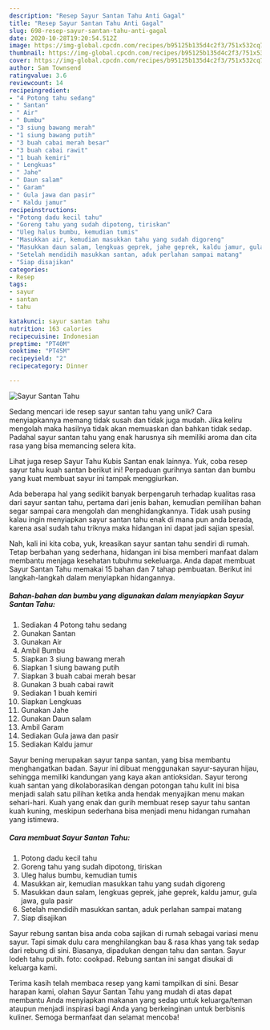```yaml
---
description: "Resep Sayur Santan Tahu Anti Gagal"
title: "Resep Sayur Santan Tahu Anti Gagal"
slug: 698-resep-sayur-santan-tahu-anti-gagal
date: 2020-10-28T19:20:54.512Z
image: https://img-global.cpcdn.com/recipes/b95125b135d4c2f3/751x532cq70/sayur-santan-tahu-foto-resep-utama.jpg
thumbnail: https://img-global.cpcdn.com/recipes/b95125b135d4c2f3/751x532cq70/sayur-santan-tahu-foto-resep-utama.jpg
cover: https://img-global.cpcdn.com/recipes/b95125b135d4c2f3/751x532cq70/sayur-santan-tahu-foto-resep-utama.jpg
author: Sam Townsend
ratingvalue: 3.6
reviewcount: 14
recipeingredient:
- "4 Potong tahu sedang"
- " Santan"
- " Air"
- " Bumbu"
- "3 siung bawang merah"
- "1 siung bawang putih"
- "3 buah cabai merah besar"
- "3 buah cabai rawit"
- "1 buah kemiri"
- " Lengkuas"
- " Jahe"
- " Daun salam"
- " Garam"
- " Gula jawa dan pasir"
- " Kaldu jamur"
recipeinstructions:
- "Potong dadu kecil tahu"
- "Goreng tahu yang sudah dipotong, tiriskan"
- "Uleg halus bumbu, kemudian tumis"
- "Masukkan air, kemudian masukkan tahu yang sudah digoreng"
- "Masukkan daun salam, lengkuas geprek, jahe geprek, kaldu jamur, gula jawa, gula pasir"
- "Setelah mendidih masukkan santan, aduk perlahan sampai matang"
- "Siap disajikan"
categories:
- Resep
tags:
- sayur
- santan
- tahu

katakunci: sayur santan tahu 
nutrition: 163 calories
recipecuisine: Indonesian
preptime: "PT40M"
cooktime: "PT45M"
recipeyield: "2"
recipecategory: Dinner

---
```



![Sayur Santan Tahu](https://img-global.cpcdn.com/recipes/b95125b135d4c2f3/751x532cq70/sayur-santan-tahu-foto-resep-utama.jpg)

Sedang mencari ide resep sayur santan tahu yang unik? Cara menyiapkannya memang tidak susah dan tidak juga mudah. Jika keliru mengolah maka hasilnya tidak akan memuaskan dan bahkan tidak sedap. Padahal sayur santan tahu yang enak harusnya sih memiliki aroma dan cita rasa yang bisa memancing selera kita.

Lihat juga resep Sayur Tahu Kubis Santan enak lainnya. Yuk, coba resep sayur tahu kuah santan berikut ini! Perpaduan gurihnya santan dan bumbu yang kuat membuat sayur ini tampak menggiurkan.

Ada beberapa hal yang sedikit banyak berpengaruh terhadap kualitas rasa dari sayur santan tahu, pertama dari jenis bahan, kemudian pemilihan bahan segar sampai cara mengolah dan menghidangkannya. Tidak usah pusing kalau ingin menyiapkan sayur santan tahu enak di mana pun anda berada, karena asal sudah tahu triknya maka hidangan ini dapat jadi sajian spesial.


Nah, kali ini kita coba, yuk, kreasikan sayur santan tahu sendiri di rumah. Tetap berbahan yang sederhana, hidangan ini bisa memberi manfaat dalam membantu menjaga kesehatan tubuhmu sekeluarga. Anda dapat membuat Sayur Santan Tahu memakai 15 bahan dan 7 tahap pembuatan. Berikut ini langkah-langkah dalam menyiapkan hidangannya.

<!--inarticleads1-->

##### Bahan-bahan dan bumbu yang digunakan dalam menyiapkan Sayur Santan Tahu:

1. Sediakan 4 Potong tahu sedang
1. Gunakan  Santan
1. Gunakan  Air
1. Ambil  Bumbu
1. Siapkan 3 siung bawang merah
1. Siapkan 1 siung bawang putih
1. Siapkan 3 buah cabai merah besar
1. Gunakan 3 buah cabai rawit
1. Sediakan 1 buah kemiri
1. Siapkan  Lengkuas
1. Gunakan  Jahe
1. Gunakan  Daun salam
1. Ambil  Garam
1. Sediakan  Gula jawa dan pasir
1. Sediakan  Kaldu jamur


Sayur bening merupakan sayur tanpa santan, yang bisa membantu menghangatkan badan. Sayur ini dibuat menggunakan sayur-sayuran hijau, sehingga memiliki kandungan yang kaya akan antioksidan. Sayur terong kuah santan yang dikolaborasikan dengan potongan tahu kulit ini bisa menjadi salah satu pilihan ketika anda hendak menyajikan menu makan sehari-hari. Kuah yang enak dan gurih membuat resep sayur tahu santan kuah kuning, meskipun sederhana bisa menjadi menu hidangan rumahan yang istimewa. 

<!--inarticleads2-->

##### Cara membuat Sayur Santan Tahu:

1. Potong dadu kecil tahu
1. Goreng tahu yang sudah dipotong, tiriskan
1. Uleg halus bumbu, kemudian tumis
1. Masukkan air, kemudian masukkan tahu yang sudah digoreng
1. Masukkan daun salam, lengkuas geprek, jahe geprek, kaldu jamur, gula jawa, gula pasir
1. Setelah mendidih masukkan santan, aduk perlahan sampai matang
1. Siap disajikan


Sayur rebung santan bisa anda coba sajikan di rumah sebagai variasi menu sayur. Tapi simak dulu cara menghilangkan bau &amp; rasa khas yang tak sedap dari rebung di sini. Biasanya, dipadukan dengan tahu dan santan. Sayur lodeh tahu putih. foto: cookpad. Rebung santan ini sangat disukai di keluarga kami. 

Terima kasih telah membaca resep yang kami tampilkan di sini. Besar harapan kami, olahan Sayur Santan Tahu yang mudah di atas dapat membantu Anda menyiapkan makanan yang sedap untuk keluarga/teman ataupun menjadi inspirasi bagi Anda yang berkeinginan untuk berbisnis kuliner. Semoga bermanfaat dan selamat mencoba!
